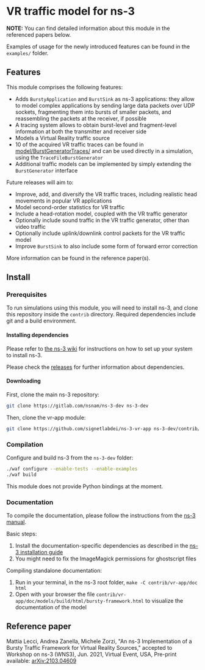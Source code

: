 VR traffic model for ns-3
=========================

**NOTE:** You can find detailed information about this module in the referenced papers below.

Examples of usage for the newly introduced features can be found in the ``examples/`` folder.

## Features

This module comprises the following features:

* Adds `BurstyApplication` and `BurstSink` as ns-3 applications: they allow to model complex applications by sending large data packets over UDP sockets, fragmenting them into bursts of smaller packets, and reassembling the packets at the receiver, if possible
* A tracing system allows to obtain burst-level and fragment-level information at both the transmitter and receiver side
* Models a Virtual Reality traffic source
* 10 of the acquired VR traffic traces can be found in [model/BurstGeneratorTraces/](model/BurstGeneratorTraces/) and can be used directly in a simulation, using the `TraceFileBurstGenerator`
* Additional traffic models can be implemented by simply extending the `BurstGenerator` interface

Future releases will aim to:
* Improve, add, and diversify the VR traffic traces, including realistic head movements in popular VR applications
* Model second-order statistics for VR traffic
* Include a head-rotation model, coupled with the VR traffic generator
* Optionally include sound traffic in the VR traffic generator, other than video traffic
* Optionally include uplink/downlink control packets for the VR traffic model
* Improve `BurstSink` to also include some form of forward error correction

More information can be found in the reference paper(s).

## Install

### Prerequisites ###

To run simulations using this module, you will need to install ns-3, and clone
this repository inside the `contrib` directory. 
Required dependencies include git and a build environment.

#### Installing dependencies ####

Please refer to [the ns-3 wiki](https://www.nsnam.org/wiki/Installation) for instructions on how to set up your system to install ns-3.

Please check the [releases](https://github.com/signetlabdei/ns-3-vr-app/releases) for further information about dependencies.

#### Downloading #####

First, clone the main ns-3 repository:

```bash
git clone https://gitlab.com/nsnam/ns-3-dev ns-3-dev
```

Then, clone the vr-app module:
```bash
git clone https://github.com/signetlabdei/ns-3-vr-app ns-3-dev/contrib/vr-app
```

### Compilation ###

Configure and build ns-3 from the `ns-3-dev` folder:

```bash
./waf configure --enable-tests --enable-examples
./waf build
```

This module does not provide Python bindings at the moment.

### Documentation ###

To compile the documentation, please follow the instructions from the [ns-3 manual](https://www.nsnam.org/docs/manual/html/documentation.html).

Basic steps:

1. Install the documentation-specific dependencies as described in the [ns-3 installation guide](https://www.nsnam.org/wiki/Installation)
1. You might need to fix the ImageMagick permissions for ghostscript files

Compiling standalone documentation:

1. Run in your terminal, in the ns-3 root folder, `make -C contrib/vr-app/doc html`
1. Open with your browser the file `contrib/vr-app/doc/models/build/html/bursty-framework.html` to visualize the documentation of the model


## Reference paper

Mattia Lecci, Andrea Zanella, Michele Zorzi, "An ns-3 Implementation of a Bursty Traffic Framework for Virtual Reality Sources," accepted to Workshop on ns-3 (WNS3), Jun. 2021, Virtual Event, USA, Pre-print available: [arXiv:2103.04609](https://arxiv.org/abs/2103.04609)